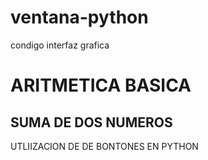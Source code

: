 # ventana-python
condigo interfaz grafica

# ARITMETICA BASICA
## SUMA DE DOS NUMEROS
UTLIIZACION DE DE BONTONES EN PYTHON
